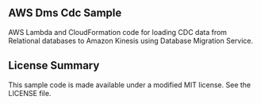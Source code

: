 ## AWS Dms Cdc Sample

AWS Lambda and CloudFormation code for loading CDC data from Relational databases to Amazon Kinesis using Database Migration Service.

## License Summary

This sample code is made available under a modified MIT license. See the LICENSE file.
